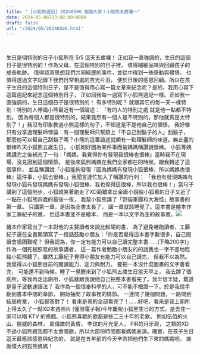 ```yaml
---
title: " [小狐熊週記] 20240506 謝謝大家！小狐熊五歲囉～"
date: 2024-05-06T23:08:00+0800
draft: false
url: "/2024/05/20240506.html"
---
```


 

生日是個特別的日子小狐熊在 5/5 這天五歲囉！
正如我一直強調的，生日的這個日子是很特別的！作為父母，在這個特別的日子裡，
值得細細品味與回顧孩子的成長軌跡。
值得認真思想我們共同經歷的事件，並從中得到一些感動與體悟。
也值得透過文字記錄下我們日常相處的吉光片羽，
便於日後的感恩回顧。所以在孩子生日的這個特別日子，是不是值得用心寫一篇文章來紀念呢？是的，我用心寫下這篇週記來紀念這個特別日子，
正如同我每一週寫下小狐熊週記一樣。正如我一直強調的，生日這個日子是很特別的！
有多特別呢？
就跟其它的每一天一樣特別！特別的人悖論小熊最近有一個論述：
「有的人的特別之處 就是他一點都不特別。
因為每個人都是很特別的，結果竟然有一個人是不特別的，那他就真是太特別了！」我沒有印象教過小熊這樣的句子，不知道是不是他自己的領悟。
我好像只有分享過理髮師悖論：有一個理髮師只幫鎮上「不自己刮鬍子的人」刮鬍子，
那麼他可以幫自己刮鬍子嗎？小熊的這番論述就頗有一點理髮師的味道。無止盡的很棒昨天小狐熊五歲生日，
小狐剛好因為某件事而被媽媽稱讚說很棒。
小狐等媽媽講完之後補充了一句：「媽媽，我覺得你有發現我很棒也很棒」當時我不在現場，沒見證到這個情節。
是後來狐熊媽媽在我們全家都在的時候，跟我轉述了這個事件，
並且稱讚說「小狐能夠發現『因為媽媽有發現小狐很棒，所以媽媽也很棒』這件事，小狐也很棒。」我聞言連忙加入了稱讚的行列：
「我也有發現媽媽有發現小狐有發現媽媽有發現小狐很棒，我也覺得這很棒，所以我也很棒！」當句子講到了這個地步，小狐就笑著跑走了XD距離拿出金庸小說給小狐看的日子又近了一點在小狐熊四歲的最後一夜，
我幫小狐熊講了「野貓軍團和大海怪」故事書的第一章。
只講第一章，是因為全書太長了，
講一章就該睡覺了。這本書是繪本作家工藤紀子的書，
但這本書並不是繪本，
而是一本以文字為主的故事書。![](https://blogger.googleusercontent.com/img/b/R29vZ2xl/AVvXsEguIHUnZBgF1k1nqnHQ8MdJKoa9mpZFLe4gIE6qpuBS2EE8CckICTbIgaWaJcSGMjIo3jiy7PisYJYEOlazubXLgT2IagloOHh31z4WRjUmETD4Kjayv-G4fPtNJnoZJf6B-OFEFSwKvoZyPUztBgEMzGHYyYco-kGicTIwmAV-bNYBJEepSm5svT-f0hY/s320/PXL_20240506_141249316.MP-COLLAGE.jpg)

繪本作家寫出了一本對他的主要讀者來說比較硬的書，
為了避免嚇跑讀者，工藤紀子還在全書開頭寫了一段話鼓勵小朋友：「你是否覺得這本書字數很多，自己閱讀會很困難呢？
但我認為，你一定有能力可以自己讀完整本書……(下略200字)」作為一個死板照唸的故事講者，
這一篇作者勉勵小朋友的的話我也一字不差地唸給小狐熊聽了。雖然工藤紀子覺得小朋友有能力可以自己讀完，
但我不以為然。我覺得以小狐熊目前的閱讀能力、定力與耐力，
要把一本沒什麼圖畫的文字書看完，
可能還不到時候。睡了一覺醒來到了小狐熊五歲生日當天早上，
我去蹲了個廁所。等我再走出廁所，小狐就跟我說他自己把整本書看完了。我半信半疑，難道是量子波動速讀法？
我作為一個信奉科學的人，可不能不檢證一下。於是我信手翻到書本中間的章節，
開始抽問了故事裡的情節。
一連問了幾個問題，一路問到結局終章，
小狐都答對了！
看來是真的全部看完了！……好吧，看來是我上廁所上得太久了一點XD本週照片 (僅限電子報)今年慶祝小狐熊生日的方式，是去住一家可以唱 KTV 的旅館。小狐熊喜歡的歌都是些二三十年的老歌。 例如伍佰的火山、挪威的森林， 周傳雄的黃昏， 李玟的月光愛人， FIR的月牙灣， 之類的XD
不過小狐熊跟我都不太會唱歌，所以大部份時間都看媽媽表演。確實，在孩子生日這天最應該感恩與紀念的，
就是在五年前的今天辛苦把他們生下來的媽媽吧。
謝謝偉大的狐熊媽媽！
